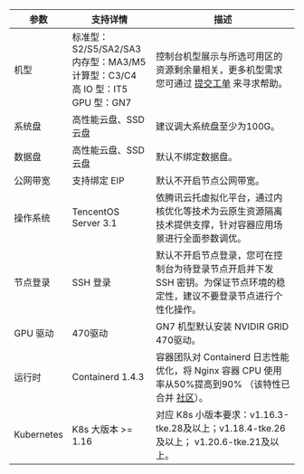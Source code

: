 <table>
<thead>
  <tr>
    <th width="10%">参数</th>
    <th width="30%">支持详情</th>
    <th width="60%">描述</th>
  </tr>
</thead>
<tbody>
  <tr>
    <td>机型</td>
    <td>标准型：S2/S5/SA2/SA3<br>内存型：MA3/M5<br>计算型：C3/C4<br>高 IO 型：IT5<br>GPU 型：GN7</td>
    <td>控制台机型展示与所选可用区的资源剩余量相关，更多机型需求您可通过 <a href="https://console.cloud.tencent.com/workorder/category">提交工单</a> 来寻求帮助。</td>
  </tr>
  <tr>
    <td>系统盘</td>
    <td>高性能云盘、SSD 云盘</td>
    <td>建议调大系统盘至少为100G。</td>
  </tr>
  <tr>
    <td>数据盘</td>
    <td>高性能云盘、SSD 云盘</td>
    <td>默认不绑定数据盘。</td>
  </tr>
  <tr>
    <td>公网带宽</td>
    <td>支持绑定 EIP</td>
    <td>默认不开启节点公网带宽。</td>
  </tr>
  <tr>
    <td>操作系统</td>
    <td>TencentOS Server 3.1</td>
    <td>依腾讯云托虚拟化平台，通过内核优化等技术为云原生资源隔离技术提供支撑，针对容器应用场景进行全面参数调优。</td>
  </tr>
  <tr>
    <td>节点登录</td>
    <td>SSH 登录</td>
    <td>默认不开启节点登录，您可在控制台为待登录节点开启并下发 SSH 密钥。为保证节点环境的稳定性，建议不要登录节点进行个性化操作。</td>
  </tr>
  <tr>
    <td>GPU 驱动</td>
    <td>470驱动</td>
    <td>GN7 机型默认安装 NVIDIR GRID 470驱动。</td>
  </tr>
  <tr>
    <td>运行时</td>
    <td>Containerd 1.4.3</td>
    <td>容器团队对 Containerd 日志性能优化，将 Nginx 容器 CPU 使用率从50%提高到90% （该特性已合并 <a href="https://github.com/containerd/containerd/pull/5286">社区</a>）。</td>
  </tr>
  <tr>
    <td>Kubernetes</td>
    <td>K8s 大版本 &gt;= 1.16</td>
    <td>对应 K8s 小版本要求：v1.16.3-tke.28及以上；v1.18.4-tke.26及以上； v1.20.6-tke.21及以上。</td>
  </tr>
</tbody>
</table>
